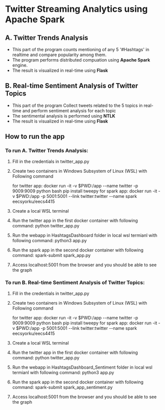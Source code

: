 # Twitter Streaming Analytics using Apache Spark

## A. Twitter Trends Analysis

- This part of the program counts mentioning of any 5 '#Hashtags' in realtime and compare popularity among them.
- The program performs distributed compuation using **Apache Spark** engine.
- The result is visualized in real-time using **Flask**

## B. Real-time Sentiment Analysis of Twitter Topics

- This part of the program Collect tweets related to the 5 topics in real-time and perform sentiment analysis for each topic
- The sentimental analysis is performed using **NTLK**
- The result is visualized in real-time using **Flask**

## How to run the app

### To run A. Twitter Trends Analysis:

1. Fill in the credentials in twitter_app.py
2. Create two containers in Windows Subsystem of Linux (WSL) with Following command

	for twitter app: 
		docker run -it -v $PWD:/app --name twitter -p 9009:9009 python bash
		pip install tweepy
	for spark app:
		docker run -it -v $PWD:/app -p 5001:5001 --link twitter:twitter --name spark eecsyorku/eecs4415
	
3. Create a local WSL terminal
4. Run the twitter app in the first docker container with following command:
	python twitter_app.py
5. Run the webapp in HashtagsDashboard folder in local wsl termianl with following command:
	python3 app.py
6. Run the spark app in the second docker container with following command:
	spark-submit spark_app.py
7. Access localhost:5001 from the browser and you should be able to see the graph

### To run B. Real-time Sentiment Analysis of Twitter Topics:

1. Fill in the credentials in twitter_app.py
2. Create two containers in Windows Subsystem of Linux (WSL) with Following command

	for twitter app: 
		docker run -it -v $PWD:/app --name twitter -p 9009:9009 python bash
		pip install tweepy
	for spark app:
		docker run -it -v $PWD:/app -p 5001:5001 --link twitter:twitter --name spark eecsyorku/eecs4415
	
3. Create a local WSL terminal
4. Run the twitter app in the first docker container with following command:
	python twitter_app.py
5. Run the webapp in HashtagsDashboard_Sentiment folder in local wsl termianl with following command:
	python3 app.py
6. Run the spark app in the second docker container with following command:
	spark-submit spark_app_sentiment.py
7. Access localhost:5001 from the browser and you should be able to see the graph
